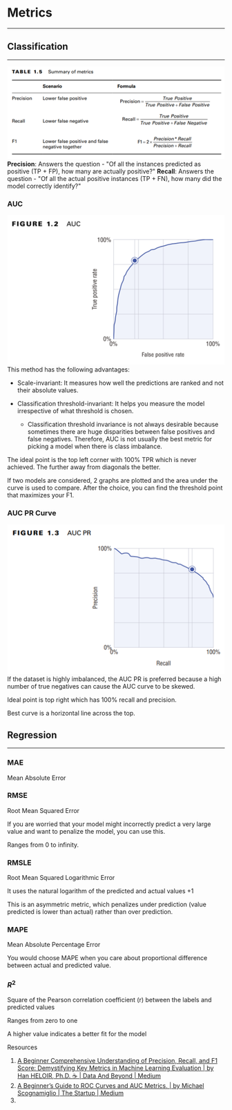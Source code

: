 # Metrics
---

## Classification
---
![](attachments/summary-of-classification-metrics.png)
**Precision**: Answers the question - "Of all the instances predicted as positive (TP + FP), how many are actually positive?"
**Recall**: Answers the question - "Of all the actual positive instances (TP + FN), how many did the model correctly identify?"

### AUC
![](attachments/auc-curve.png)
This method has the following advantages:

- Scale-invariant: It measures how well the predictions are ranked and not their absolute values.
- Classification threshold-invariant: It helps you measure the model irrespective of what threshold is chosen.
  
	- Classification threshold invariance is not always desirable because sometimes there are huge disparities between false positives and false negatives. Therefore, AUC is not usually the best metric for picking a model when there is class imbalance.

The ideal point is the top left corner with 100% TPR which is never achieved. The further away from diagonals the better.

If two models are considered, 2 graphs are plotted and the area under the curve is used to compare. After the choice, you can find the threshold point that maximizes your F1.

### AUC PR Curve
![](attachments/auc-pr-curve.png)
If the dataset is highly imbalanced, the AUC PR is preferred because a high number of true negatives can cause the AUC curve to be skewed.

Ideal point is top right which has 100% recall and precision.

Best curve is a horizontal line across the top.

## Regression
---

### MAE
Mean Absolute Error

### RMSE
Root Mean Squared Error

If you are worried that your model might incorrectly predict a very large value and want to penalize the model, you can use this.

Ranges from 0 to infinity.

### RMSLE
Root Mean Squared Logarithmic Error

It uses the natural logarithm of the predicted and actual values +1

This is an asymmetric metric, which penalizes under prediction (value predicted is lower than actual) rather than over prediction.

### MAPE
Mean Absolute Percentage Error

You would choose MAPE when you care about proportional difference between actual and predicted value.

### $R^2$
Square of the Pearson correlation coefficient (r) between the labels and predicted values

Ranges from zero to one

A higher value indicates a better fit for the model


Resources
1. [A Beginner Comprehensive Understanding of Precision, Recall, and F1 Score: Demystifying Key Metrics in Machine Learning Evaluation | by Han HELOIR, Ph.D. ☕️ | Data And Beyond | Medium](https://medium.com/data-and-beyond/a-beginner-comprehensive-understanding-of-precision-recall-and-f1-score-demystifying-key-metrics-58cb3a2619e)
2. [A Beginner’s Guide to ROC Curves and AUC Metrics. | by Michael Scognamiglio | The Startup | Medium](https://medium.com/swlh/a-beginners-guide-to-roc-and-auc-curves-d279c1a5e0e6)
3. 